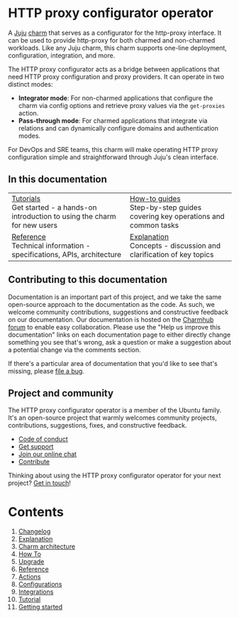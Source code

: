 # HTTP proxy configurator operator

A [Juju](https://juju.is/) [charm](https://juju.is/docs/olm/charmed-operators) that serves as a configurator for the http-proxy interface. It can be used to provide http-proxy for both charmed and non-charmed workloads. Like any Juju charm, this charm supports one-line deployment, configuration, integration, and more. 

The HTTP proxy configurator acts as a bridge between applications that need HTTP proxy configuration and proxy providers.
It can operate in two distinct modes:
- **Integrator mode**: For non-charmed applications that configure the charm via config options and retrieve proxy values via the `get-proxies` action.
- **Pass-through mode**: For charmed applications that integrate via relations and can dynamically configure domains and authentication modes.

For DevOps and SRE teams, this charm will make operating HTTP proxy configuration simple and straightforward through Juju's clean interface.

## In this documentation

| | |
|--|--|
|  [Tutorials](https://charmhub.io/http-proxy-configurator/docs/tutorial-getting-started)</br>  Get started - a hands-on introduction to using the charm for new users </br> |  [How-to guides](https://charmhub.io/http-proxy-configurator/docs/how-to-contribute) </br> Step-by-step guides covering key operations and common tasks |
| [Reference](https://charmhub.io/http-proxy-configurator/docs/reference-actions) </br> Technical information - specifications, APIs, architecture | [Explanation](https://charmhub.io/http-proxy-configurator/docs/explanation-charm-architecture) </br> Concepts - discussion and clarification of key topics  |

## Contributing to this documentation

Documentation is an important part of this project, and we take the same open-source approach to the documentation as 
the code. As such, we welcome community contributions, suggestions and constructive feedback on our documentation. 
Our documentation is hosted on the [Charmhub forum](https://discourse.charmhub.io/) 
to enable easy collaboration. Please use the "Help us improve this documentation" links on each documentation page to 
either directly change something you see that's wrong, ask a question or make a suggestion about a potential change via 
the comments section.

If there's a particular area of documentation that you'd like to see that's missing, please 
[file a bug](https://github.com/canonical/http-proxy-operators/issues).

## Project and community

The HTTP proxy configurator operator is a member of the Ubuntu family. It's an open-source project that warmly welcomes community 
projects, contributions, suggestions, fixes, and constructive feedback.

- [Code of conduct](https://ubuntu.com/community/code-of-conduct)
- [Get support](https://discourse.charmhub.io/)
- [Join our online chat](https://matrix.to/#/#charmhub-charmdev:ubuntu.com)
- [Contribute](https://github.com/canonical/http-proxy-operators/blob/main/http-proxy-configurator-operator/CONTRIBUTING.md)

Thinking about using the HTTP proxy configurator operator for your next project? 
[Get in touch](https://matrix.to/#/#charmhub-charmdev:ubuntu.com)!

# Contents

1. [Changelog](changelog.md)
2. [Explanation](explanation)
  1. [Charm architecture](explanation/charm-architecture.md)
3. [How To](how-to)
  1. [Upgrade](how-to/upgrade.md)
4. [Reference](reference)
  1. [Actions](reference/actions.md)
  2. [Configurations](reference/configurations.md)
  3. [Integrations](reference/integrations.md)
5. [Tutorial](tutorial)
  1. [Getting started](tutorial/getting-started.md)

